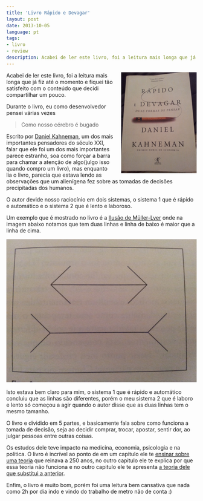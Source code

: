 ```yaml
---
title: 'Livro Rápido e Devagar'
layout: post
date: 2013-10-05
language: pt
tags:
- livro
- review
description: Acabei de ler este livro, foi a leitura mais longa que já fiz até o momento e fiquei tão satisfeito com o conteúdo que decidi compartilhar um pouco
---
```


<img src="/images/posts/livro-rapido-e-devagar.jpg" alt="" width="200" style="float: right; margin: 0 0 0 20px">

Acabei de ler este livro, foi a leitura mais longa que já fiz até o momento e fiquei tão satisfeito com o conteúdo que decidi compartilhar um pouco.

Durante o livro, eu como desenvolvedor pensei várias vezes
<blockquote>Como nosso cérebro é bugado</blockquote>

Escrito por [Daniel Kahneman](http://pt.wikipedia.org/wiki/Daniel_Kahneman), um dos mais importantes pensadores do século XXI, falar que ele foi um dos mais importantes parece estranho, soa como forçar a barra para chamar a atenção de algo(julgo isso quando compro um livro), mas enquanto lia o livro, parecia que estava lendo as observações que um alienígena fez sobre as tomadas de decisões precipitadas dos humanos.

O autor devide nosso raciocínio em dois sistemas, o sistema 1 que é rápido e automático e o sistema 2 que é lento e laboroso.

Um exemplo que é mostrado no livro é a [Ilusão de Müller-Lyer](http://en.wikipedia.org/wiki/M%C3%BCller-Lyer_illusion) onde na imagem abaixo notamos que tem duas linhas e linha de baixo é maior que a linha de cima.

![Ilusão de Müller-Lyer](/images/posts/ilusao-de-muller-lyer.jpg)

Isto estava bem claro para mim, o sistema 1 que é rápido e automático concluiu que as linhas são diferentes, porém o meu sistema 2 que é laboro e lento só começou a agir quando o autor disse que as duas linhas tem o mesmo tamanho.

O livro e dividido em 5 partes, e basicamente fala sobre como funciona a tomada de decisão, seja ao decidir comprar, trocar, apostar, sentir dor, ao julgar pessoas entre outras coisas.

Os estudos dele teve impacto na medicina, economia, psicologia e na politica. O livro é incrível ao ponto de em um capitulo ele te [ensinar sobre uma teoria](http://en.wikipedia.org/wiki/Expected_utility_hypothesis) que reinava a 250 anos, no outro capitulo ele te explica por que essa teoria não funciona e no outro capitulo ele te apresenta [a teoria dele que substitui a anterior](http://en.wikipedia.org/wiki/Prospect_theory).

Enfim, o livro é muito bom, porém foi uma leitura bem cansativa que nada como 2h por dia indo e vindo do trabalho de metro não de conta :)
